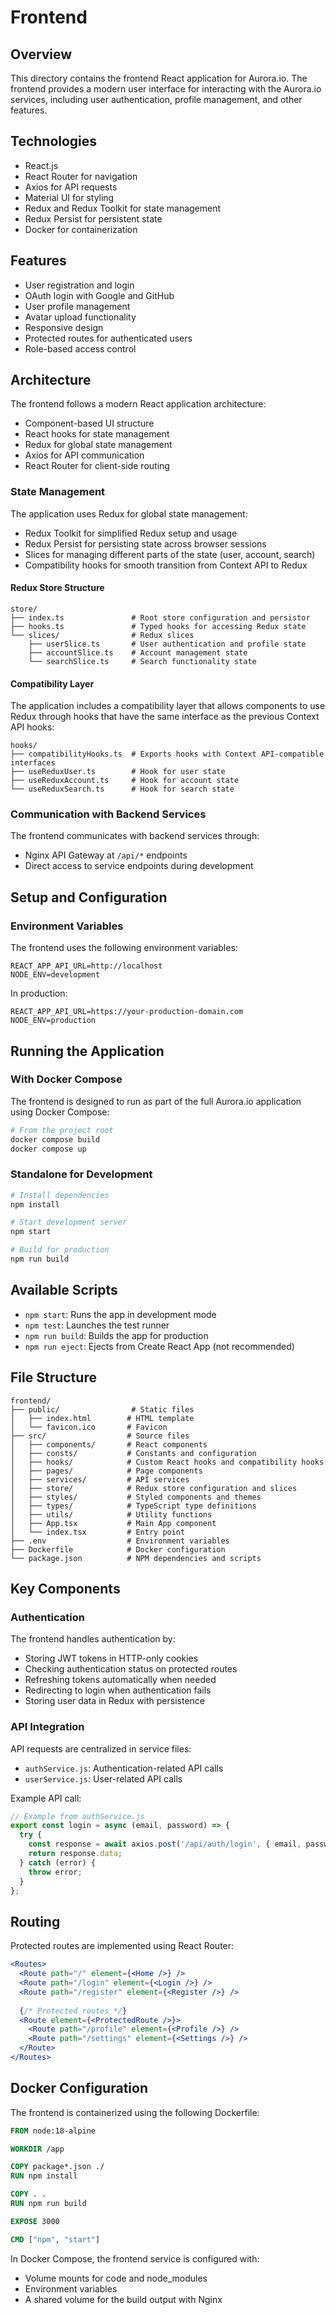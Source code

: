 # Frontend

## Overview

This directory contains the frontend React application for Aurora.io. The frontend provides a modern user interface for interacting with the Aurora.io services, including user authentication, profile management, and other features.

## Technologies

- React.js
- React Router for navigation
- Axios for API requests
- Material UI for styling
- Redux and Redux Toolkit for state management
- Redux Persist for persistent state
- Docker for containerization

## Features

- User registration and login
- OAuth login with Google and GitHub
- User profile management
- Avatar upload functionality
- Responsive design
- Protected routes for authenticated users
- Role-based access control

## Architecture

The frontend follows a modern React application architecture:
- Component-based UI structure
- React hooks for state management
- Redux for global state management
- Axios for API communication
- React Router for client-side routing

### State Management

The application uses Redux for global state management:
- Redux Toolkit for simplified Redux setup and usage
- Redux Persist for persisting state across browser sessions
- Slices for managing different parts of the state (user, account, search)
- Compatibility hooks for smooth transition from Context API to Redux

#### Redux Store Structure

```
store/
├── index.ts               # Root store configuration and persistor
├── hooks.ts               # Typed hooks for accessing Redux state
└── slices/                # Redux slices
    ├── userSlice.ts       # User authentication and profile state
    ├── accountSlice.ts    # Account management state
    └── searchSlice.ts     # Search functionality state
```

#### Compatibility Layer

The application includes a compatibility layer that allows components to use Redux through hooks that have the same interface as the previous Context API hooks:

```
hooks/
├── compatibilityHooks.ts  # Exports hooks with Context API-compatible interfaces
├── useReduxUser.ts        # Hook for user state
├── useReduxAccount.ts     # Hook for account state
└── useReduxSearch.ts      # Hook for search state
```

### Communication with Backend Services

The frontend communicates with backend services through:
- Nginx API Gateway at `/api/*` endpoints
- Direct access to service endpoints during development

## Setup and Configuration

### Environment Variables

The frontend uses the following environment variables:

```
REACT_APP_API_URL=http://localhost
NODE_ENV=development
```

In production:
```
REACT_APP_API_URL=https://your-production-domain.com
NODE_ENV=production
```

## Running the Application

### With Docker Compose
The frontend is designed to run as part of the full Aurora.io application using Docker Compose:

```bash
# From the project root
docker compose build
docker compose up
```

### Standalone for Development
```bash
# Install dependencies
npm install

# Start development server
npm start

# Build for production
npm run build
```

## Available Scripts

- `npm start`: Runs the app in development mode
- `npm test`: Launches the test runner
- `npm run build`: Builds the app for production
- `npm run eject`: Ejects from Create React App (not recommended)

## File Structure

```
frontend/
├── public/                # Static files
│   ├── index.html        # HTML template
│   └── favicon.ico       # Favicon
├── src/                  # Source files
│   ├── components/       # React components
│   ├── consts/           # Constants and configuration
│   ├── hooks/            # Custom React hooks and compatibility hooks
│   ├── pages/            # Page components
│   ├── services/         # API services
│   ├── store/            # Redux store configuration and slices
│   ├── styles/           # Styled components and themes
│   ├── types/            # TypeScript type definitions
│   ├── utils/            # Utility functions
│   ├── App.tsx           # Main App component
│   └── index.tsx         # Entry point
├── .env                  # Environment variables
├── Dockerfile            # Docker configuration
└── package.json          # NPM dependencies and scripts
```

## Key Components

### Authentication

The frontend handles authentication by:
- Storing JWT tokens in HTTP-only cookies
- Checking authentication status on protected routes
- Refreshing tokens automatically when needed
- Redirecting to login when authentication fails
- Storing user data in Redux with persistence

### API Integration

API requests are centralized in service files:
- `authService.js`: Authentication-related API calls
- `userService.js`: User-related API calls

Example API call:
```javascript
// Example from authService.js
export const login = async (email, password) => {
  try {
    const response = await axios.post('/api/auth/login', { email, password });
    return response.data;
  } catch (error) {
    throw error;
  }
};
```

## Routing

Protected routes are implemented using React Router:

```jsx
<Routes>
  <Route path="/" element={<Home />} />
  <Route path="/login" element={<Login />} />
  <Route path="/register" element={<Register />} />
  
  {/* Protected routes */}
  <Route element={<ProtectedRoute />}>
    <Route path="/profile" element={<Profile />} />
    <Route path="/settings" element={<Settings />} />
  </Route>
</Routes>
```

## Docker Configuration

The frontend is containerized using the following Dockerfile:

```dockerfile
FROM node:18-alpine

WORKDIR /app

COPY package*.json ./
RUN npm install

COPY . .
RUN npm run build

EXPOSE 3000

CMD ["npm", "start"]
```

In Docker Compose, the frontend service is configured with:
- Volume mounts for code and node_modules
- Environment variables
- A shared volume for the build output with Nginx
